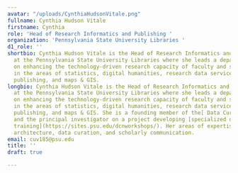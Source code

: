 ```yaml
---
avatar: "/uploads/CynthiaHudsonVitale.png"
fullname: Cynthia Hudson Vitale
firstname: Cynthia
role: 'Head of Research Informatics and Publishing '
organization: 'Pennsylvania State University Libraries '
d1_role: ''
shortbio: Cynthia Hudson Vitale is the Head of Research Informatics and Publishing
  at the Pennsylvania State University Libraries where she leads a department focused
  on enhancing the technology-driven research capacity of faculty and students, particularly
  in the areas of statistics, digital humanities, research data services, open-access
  publishing, and maps & GIS.
longbio: Cynthia Hudson Vitale is the Head of Research Informatics and Publishing
  at the Pennsylvania State University Libraries where she leads a department focused
  on enhancing the technology-driven research capacity of faculty and students, particularly
  in the areas of statistics, digital humanities, research data services, open-access
  publishing, and maps & GIS. She is a founding member of the[ Data Curation Network](http://datacurationnetwork.org/)
  and the principal investigator on a project developing [specialized data curation
  training](https://sites.psu.edu/dcnworkshops/). Her areas of expertise include information
  architecture, data curation, and scholarly communication.
email: cuv185@psu.edu
title: ''
draft: true

---
```

